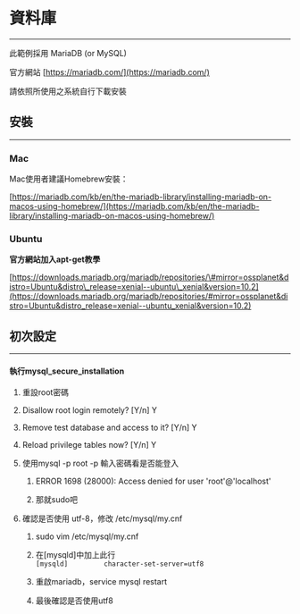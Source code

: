# 資料庫

---

此範例採用 MariaDB \(or MySQL\)

官方網站 [https://mariadb.com/](https://mariadb.com/)

請依照所使用之系統自行下載安裝

## 安裝

---

### Mac

Mac使用者建議Homebrew安裝：

[https://mariadb.com/kb/en/the-mariadb-library/installing-mariadb-on-macos-using-homebrew/](https://mariadb.com/kb/en/the-mariadb-library/installing-mariadb-on-macos-using-homebrew/)

### Ubuntu

**官方網站加入apt-get教學**

[https://downloads.mariadb.org/mariadb/repositories/\#mirror=ossplanet&distro=Ubuntu&distro\_release=xenial--ubuntu\_xenial&version=10.2](https://downloads.mariadb.org/mariadb/repositories/#mirror=ossplanet&distro=Ubuntu&distro_release=xenial--ubuntu_xenial&version=10.2)

## 初次設定

---

#### 執行mysql\_secure\_installation

1. 重設root密碼

2. Disallow root login remotely? \[Y/n\] Y

3. Remove test database and access to it? \[Y/n\] Y

4. Reload privilege tables now? \[Y/n\] Y

5. 使用mysql -p root -p 輸入密碼看是否能登入

   1. ERROR 1698 \(28000\): Access denied for user 'root'@'localhost'

   2. 那就sudo吧

6. 確認是否使用 utf-8，修改 /etc/mysql/my.cnf

   1. sudo vim /etc/mysql/my.cnf

   2. 在\[mysqld\]中加上此行  
      `[mysqld]        
      character-set-server=utf8`

   3. 重啟mariadb，service mysql restart

   4. 最後確認是否使用utf8

#### 



